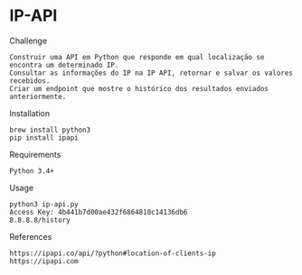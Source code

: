 
# IP-API

Challenge
```
Construir uma API em Python que responde em qual localização se encontra um determinado IP.
Consultar as informações do IP na IP API, retornar e salvar os valores recebidos.
Criar um endpoint que mostre o histórico dos resultados enviados anteriormente.
```

Installation
```
brew install python3
pip install ipapi
```

Requirements
```
Python 3.4+
```

Usage
```
python3 ip-api.py
Access Key: 4b441b7d00ae432f6864810c14136db6
8.8.8.8/history
```
References
```
https://ipapi.co/api/?python#location-of-clients-ip
https://ipapi.com
```

